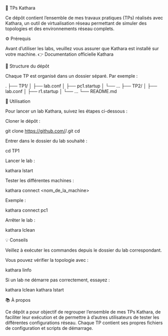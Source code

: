 🧪 TPs Kathara

Ce dépôt contient l’ensemble de mes travaux pratiques (TPs) réalisés avec Kathara, un outil de virtualisation réseau permettant de simuler des topologies et des environnements réseau complets.

⚙️ Prérequis

Avant d’utiliser les labs, veuillez vous assurer que Kathara est installé sur votre machine.
👉 Documentation officielle Kathara

🧭 Structure du dépôt

Chaque TP est organisé dans un dossier séparé.
Par exemple :

.
├── TP1/
│ ├── lab.conf
│ ├── pc1.startup
│ └── ...
├── TP2/
│ ├── lab.conf
│ ├── r1.startup
│ └── ...
└── README.md

🚀 Utilisation

Pour lancer un lab Kathara, suivez les étapes ci-dessous :

Cloner le dépôt :

git clone https://github.com/<votre-utilisateur>/<votre-repo>.git
cd <votre-repo>

Entrer dans le dossier du lab souhaité :

cd TP1

Lancer le lab :

kathara lstart

Tester les différentes machines :

kathara connect <nom_de_la_machine>

Exemple :

kathara connect pc1

Arrêter le lab :

kathara lclean

💡 Conseils

Veillez à exécuter les commandes depuis le dossier du lab correspondant.

Vous pouvez vérifier la topologie avec :

kathara linfo

Si un lab ne démarre pas correctement, essayez :

kathara lclean
kathara lstart

📚 À propos

Ce dépôt a pour objectif de regrouper l’ensemble de mes TPs Kathara, de faciliter leur exécution et de permettre à d’autres utilisateurs de tester les différentes configurations réseau.
Chaque TP contient ses propres fichiers de configuration et scripts de démarrage.
